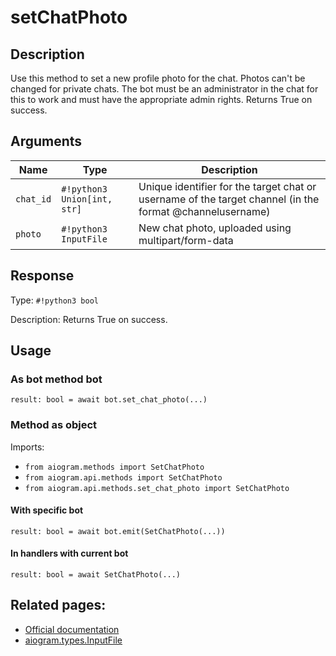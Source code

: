 # setChatPhoto

## Description

Use this method to set a new profile photo for the chat. Photos can't be changed for private chats. The bot must be an administrator in the chat for this to work and must have the appropriate admin rights. Returns True on success.


## Arguments

| Name | Type | Description |
| - | - | - |
| `chat_id` | `#!python3 Union[int, str]` | Unique identifier for the target chat or username of the target channel (in the format @channelusername) |
| `photo` | `#!python3 InputFile` | New chat photo, uploaded using multipart/form-data |



## Response

Type: `#!python3 bool`

Description: Returns True on success.


## Usage


### As bot method bot

```python3
result: bool = await bot.set_chat_photo(...)
```

### Method as object

Imports:

- `from aiogram.methods import SetChatPhoto`
- `from aiogram.api.methods import SetChatPhoto`
- `from aiogram.api.methods.set_chat_photo import SetChatPhoto`


#### With specific bot
```python3
result: bool = await bot.emit(SetChatPhoto(...))
```

#### In handlers with current bot
```python3
result: bool = await SetChatPhoto(...)
```


## Related pages:

- [Official documentation](https://core.telegram.org/bots/api#setchatphoto)
- [aiogram.types.InputFile](../types/input_file.md)
